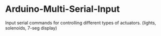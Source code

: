 # Arduino-Multi-Serial-Input
Input serial commands for controlling different types of actuators. (lights, solenoids, 7-seg display)
